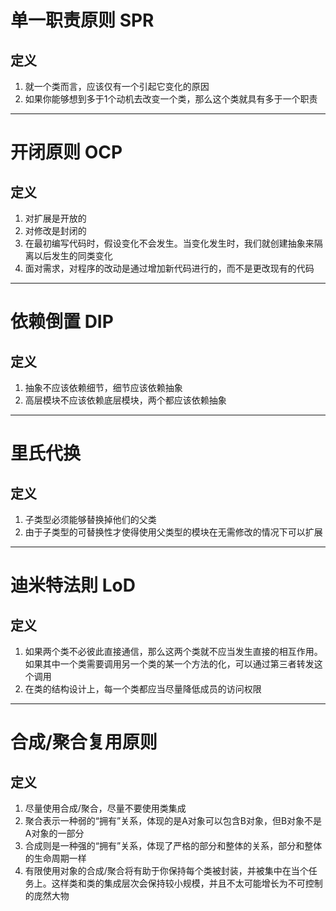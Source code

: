 # 单一职责原则 SPR
## 定义
1. 就一个类而言，应该仅有一个引起它变化的原因
2. 如果你能够想到多于1个动机去改变一个类，那么这个类就具有多于一个职责
---
# 开闭原则 OCP
## 定义
1. 对扩展是开放的
2. 对修改是封闭的
3. 在最初编写代码时，假设变化不会发生。当变化发生时，我们就创建抽象来隔离以后发生的同类变化
4. 面对需求，对程序的改动是通过增加新代码进行的，而不是更改现有的代码
---
# 依赖倒置 DIP
## 定义
1. 抽象不应该依赖细节，细节应该依赖抽象
2. 高层模块不应该依赖底层模块，两个都应该依赖抽象
---
# 里氏代换
## 定义
1. 子类型必须能够替换掉他们的父类
2. 由于子类型的可替换性才使得使用父类型的模块在无需修改的情况下可以扩展
---
# 迪米特法則 LoD
## 定义
1. 如果两个类不必彼此直接通信，那么这两个类就不应当发生直接的相互作用。如果其中一个类需要调用另一个类的某一个方法的化，可以通过第三者转发这个调用
2. 在类的结构设计上，每一个类都应当尽量降低成员的访问权限
---
# 合成/聚合复用原则
## 定义
1. 尽量使用合成/聚合，尽量不要使用类集成
2. 聚合表示一种弱的“拥有”关系，体现的是A对象可以包含B对象，但B对象不是A对象的一部分
3. 合成则是一种强的“拥有”关系，体现了严格的部分和整体的关系，部分和整体的生命周期一样
4. 有限使用对象的合成/聚合将有助于你保持每个类被封装，并被集中在当个任务上。这样类和类的集成层次会保持较小规模，并且不太可能增长为不可控制的庞然大物